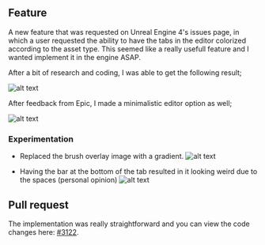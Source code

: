 ---
---

## Feature

A new feature that was requested on Unreal Engine 4's issues page, in which a user requested the ability to have the tabs in the editor colorized according to the asset type. This seemed like a really usefull feature and I wanted implement it in the engine ASAP.

After a bit of research and coding, I was able to get the following result;

![alt text](https://cloud.githubusercontent.com/assets/3892568/21850159/21524864-d801-11e6-9607-68d74985de84.png "ue4editor_2017-01-11_11-39-07")

After feedback from Epic, I made a minimalistic editor option as well;

![alt text](https://cloud.githubusercontent.com/assets/3892568/21928542/5457a7e4-d983-11e6-9ab6-73c837572e9a.png "ue4editor_2017-01-13_09-42-28")

### Experimentation

- Replaced the brush overlay image with a gradient.
![alt text](https://cloud.githubusercontent.com/assets/3892568/21928507/21ae5d6a-d983-11e6-9e7a-763e802fb8f5.png "ue4editor_2017-01-12_10-14-47")

- Having the bar at the bottom of the tab resulted in it looking weird due to the spaces (personal opinion)
![alt text](https://cloud.githubusercontent.com/assets/3892568/21928574/84e806ba-d983-11e6-97cc-8191a925d8f9.png "ue4editor_2017-01-13_09-46-21")

## Pull request

The implementation was really straightforward and you can view the code changes here: [#3122](https://github.com/EpicGames/UnrealEngine/pull/3122).
